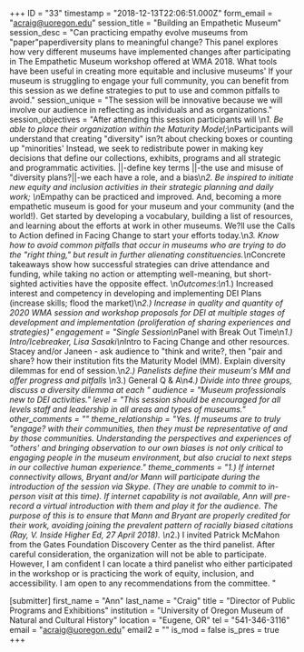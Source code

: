 +++
ID = "33"
timestamp = "2018-12-13T22:06:51.000Z"
form_email = "acraig@uoregon.edu"
session_title = "Building an Empathetic Museum"
session_desc = "Can practicing empathy evolve museums from \"paper\"paperdiversity plans to meaningful change? This panel explores how very different museums have implemented changes after participating in The Empathetic Museum workshop offered at WMA 2018. What tools have been useful in creating more equitable and inclusive museums' If your museum is struggling to engage your full community, you can benefit from this session as we define strategies to put to use and common pitfalls to avoid."
session_unique = "The session will be innovative because we will involve our audience in reflecting as individuals and as organizations."
session_objectives = "After attending this session participants will \n*1. Be able to place their organization within the Maturity Model;\n*Participants will understand that creating \"diversity\" isn?t about checking boxes or counting up \"minorities' Instead, we seek to redistribute power in making key decisions that define our collections, exhibits, programs and all strategic and programmatic activities. ||-define key terms ||-the use and misuse of \"diversity plans?||-we each have a role, and a bias\n*2. Be inspired to initiate new equity and inclusion activities in their strategic planning and daily work; \n*Empathy can be practiced and improved. And, becoming a more empathetic museum is good for your museum and your community (and the world!). Get started by developing a vocabulary, building a list of resources, and learning about the efforts at work in other museums. We?ll use the Calls to Action defined in Facing Change to start your efforts today.\n*3. Know how to avoid common pitfalls that occur in museums who are trying to do the \"right thing,\" but result in further alienating constituencies.\n*Concrete takeaways show how successful strategies can drive attendance and funding, while taking no action or attempting well-meaning, but short-sighted activities have the opposite effect. \n*Outcomes:\n*1.) Increased interest and competency in developing and implementing DEI Plans (increase skills; flood the market)\n*2.) Increase in quality and quantity of 2020 WMA session and workshop proposals for DEI at multiple stages of development and implementation (proliferation of sharing experiences and strategies)"
engagement = "Single Session\n*Panel with Break Out Time\n*1.) Intro/Icebreaker, Lisa Sasaki\n*Intro to Facing Change and other resources. Stacey and/or Janeen -  ask audience to \"think and write?, then \"pair and share? how their institution fits the Maturity Model (MM). Explain diversity dilemmas for end of session.\n*2.) Panelists define their museum's MM and offer progress and pitfalls \n*3.) General Q & A\n*4.) Divide into three groups, discuss a diversity dilemma at each "
audience = "Museum professionals new to DEI activities."
level = "This session should be encouraged for all levels staff and leadership in all areas and types of museums."
other_comments = ""
theme_relationship = "Yes. If museums are to truly \"engage? with their communities, then they must be representative of and by those communities. Understanding the perspectives and experiences of \"others' and bringing observation to our own biases is not only critical to engaging people in the museum environment, but also crucial to next steps in our collective human experience."
theme_comments = "1.) If internet connectivity allows, Bryant and/or Mann will participate during the introduction of the session via Skype. (They are unable to commit to in-person visit at this time). If internet capability is not available, Ann will pre-record a virtual introduction with them and play it for the audience. The purpose of this is to ensure that Mann and Bryant are properly credited for their work, avoiding joining the prevalent pattern of racially biased citations (Ray, V. Inside Higher Ed, 27 April 2018). \n*2.) I invited Patrick McMahon from the Gates Foundation Discovery Center as the third panelist. After careful consideration, the organization will not be able to participate. However, I am confident I can locate a third panelist who either participated in the workshop or is practicing the work of equity, inclusion, and accessibility. I am open to any recommendations from the committee. "

[submitter]
first_name = "Ann"
last_name = "Craig"
title = "Director of Public Programs and Exhibitions"
institution = "University of Oregon Museum of Natural and Cultural History"
location = "Eugene, OR"
tel = "541-346-3116"
email = "acraig@uoregon.edu"
email2 = ""
is_mod = false
is_pres = true
+++
